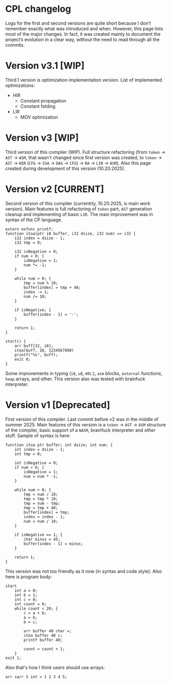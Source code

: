 # CPL changelog
Logs for the first and second versions are quite short because I don’t remember exactly what was introduced and when. However, this page lists most of the major changes. In fact, it was created mainly to document the project’s evolution in a clear way, without the need to read through all the commits.

# Version v3.1 [WIP]
Third.1 version is optimization implementation version. List of implemented optimizations:
- HIR
    - Constant propagation
    - Constant folding
- LIR
    - MOV optimization

# Version v3 [WIP]
Third version of this compiler (WIP). Full structure refactoring (from `token` -> `AST` -> `ASM`, that wasn't changed since first version was created, to `token` -> `AST` -> `HIR` (`CFG` -> `SSA` -> `DAG` -> `CFG`) -> `RA` -> `LIR` -> `ASM`). Also this page created during development of this version (10.20.2025).

# Version v2 [CURRENT]
Second version of this compiler (currentrly, 10.20.2025, is main work version). Main features is full refactoring of `token` part, `AST` generation cleanup and implementing of basic `LIR`. The main improvement was in syntax of the CP language.

```cplv2
extern exfunc printf;
function itoa(ptr i8 buffer, i32 dsize, i32 num) => i32 {
    i32 index = dsize - 1;
    i32 tmp = 0;

    i32 isNegative = 0;
    if num < 0; {
        isNegative = 1;
        num *= -1;
    }

    while num > 0; {
        tmp = num % 10;
        buffer[index] = tmp + 48;
        index -= 1;
        num /= 10;
    }

    if isNegative; {
        buffer[index - 1] = '-';
    }

    return 1;
}

start() {
    arr buff[32, i8];
    itoa(buff, 10, 1234567890)
    printf("%s", buff);
    exit 0;
}
```

Some improvements in typing (`i8`, `u8`, etc.), `asm` blocks, `external` functions, `heap` arrays, and other. This version also was tested with brainfuck interpreter.

# Version v1 [Deprecated]
First version of this compiler. Last commit before v2 was in the middle of summer 2025. Main features of this version is a `token` -> `AST` -> `ASM` structure of the compiler, basic support of a `NASM`, brainfuck interpreter and other stuff. Sample of syntax is here:
```cplv1
function itoa ptr buffer; int dsize; int num; {
    int index = dsize - 1;
    int tmp = 0;

    int isNegative = 0;
    if num < 0; {
        isNegative = 1;
        num = num * -1;
    }

    while num > 0; {
        tmp = num / 10;
        tmp = tmp * 10;
        tmp = num - tmp;
        tmp = tmp + 48;
        buffer[index] = tmp;
        index = index - 1;
        num = num / 10;
    }

    if isNegative == 1; {
        char minus = 45;
        buffer[index - 1] = minus;
    }

    return 1;
}
```

This version was not too friendly as it now (in syntax and code style). Also here is program body:

```cplv1
start
    int a = 0;
    int b = 1;
    int c = 0;
    int count = 0;
    while count < 20; {
        c = a + b;
        a = b;
        b = c;
        
        arr buffer 40 char =;
        itoa buffer 40 c;
        printf buffer 40;

        count = count + 1;
    }
exit 1;
```

Also that's how I think users should use arrays:
```cplv1
arr sarr 5 int = 1 2 3 4 5;
```
